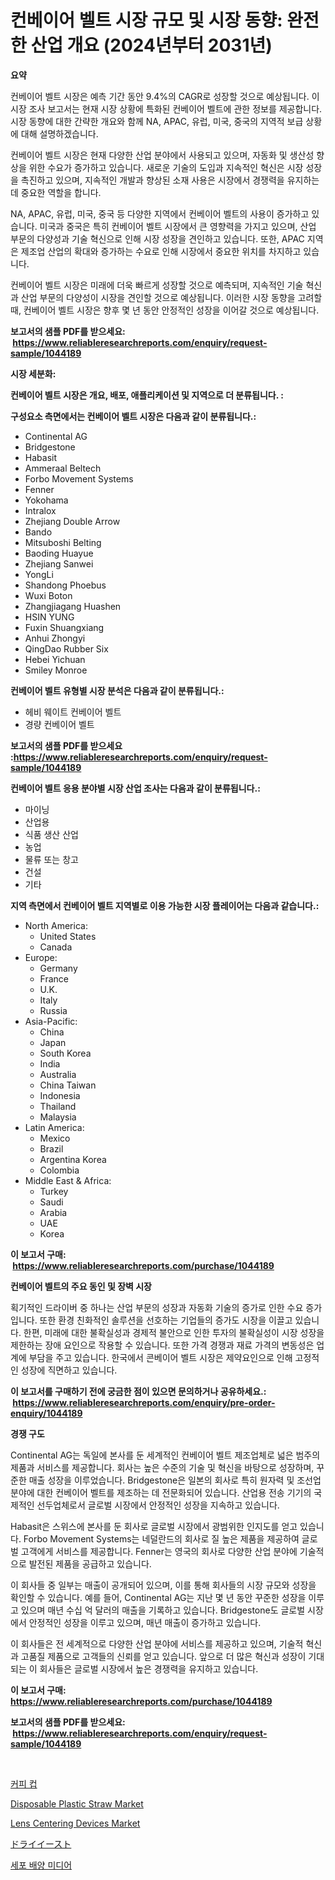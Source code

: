 <p><h1>컨베이어 벨트 시장 규모 및 시장 동향: 완전한 산업 개요 (2024년부터 2031년)</h1></p><p><strong>요약</strong></p>
<p><p>컨베이어 벨트 시장은 예측 기간 동안 9.4%의 CAGR로 성장할 것으로 예상됩니다. 이 시장 조사 보고서는 현재 시장 상황에 특화된 컨베이어 벨트에 관한 정보를 제공합니다. 시장 동향에 대한 간략한 개요와 함께 NA, APAC, 유럽, 미국, 중국의 지역적 보급 상황에 대해 설명하겠습니다.</p><p>컨베이어 벨트 시장은 현재 다양한 산업 분야에서 사용되고 있으며, 자동화 및 생산성 향상을 위한 수요가 증가하고 있습니다. 새로운 기술의 도입과 지속적인 혁신은 시장 성장을 촉진하고 있으며, 지속적인 개발과 향상된 소재 사용은 시장에서 경쟁력을 유지하는 데 중요한 역할을 합니다.</p><p>NA, APAC, 유럽, 미국, 중국 등 다양한 지역에서 컨베이어 벨트의 사용이 증가하고 있습니다. 미국과 중국은 특히 컨베이어 벨트 시장에서 큰 영향력을 가지고 있으며, 산업 부문의 다양성과 기술 혁신으로 인해 시장 성장을 견인하고 있습니다. 또한, APAC 지역은 제조업 산업의 확대와 증가하는 수요로 인해 시장에서 중요한 위치를 차지하고 있습니다.</p><p>컨베이어 벨트 시장은 미래에 더욱 빠르게 성장할 것으로 예측되며, 지속적인 기술 혁신과 산업 부문의 다양성이 시장을 견인할 것으로 예상됩니다. 이러한 시장 동향을 고려할 때, 컨베이어 벨트 시장은 향후 몇 년 동안 안정적인 성장을 이어갈 것으로 예상됩니다.</p></p>
<p><strong>보고서의 샘플 PDF를 받으세요: &nbsp;<a href="https://www.reliableresearchreports.com/enquiry/request-sample/1044189">https://www.reliableresearchreports.com/enquiry/request-sample/1044189</a></strong></p>
<p><strong>시장 세분화:</strong></p>
<p><strong> 컨베이어 벨트 시장은 개요, 배포, 애플리케이션 및 지역으로 더 분류됩니다. :</strong></p>
<p><strong>구성요소 측면에서는 컨베이어 벨트 시장은 다음과 같이 분류됩니다.:</strong></p>
<p><ul><li>Continental AG</li><li>Bridgestone</li><li>Habasit</li><li>Ammeraal Beltech</li><li>Forbo Movement Systems</li><li>Fenner</li><li>Yokohama</li><li>Intralox</li><li>Zhejiang Double Arrow</li><li>Bando</li><li>Mitsuboshi Belting</li><li>Baoding Huayue</li><li>Zhejiang Sanwei</li><li>YongLi</li><li>Shandong Phoebus</li><li>Wuxi Boton</li><li>Zhangjiagang Huashen</li><li>HSIN YUNG</li><li>Fuxin Shuangxiang</li><li>Anhui Zhongyi</li><li>QingDao Rubber Six</li><li>Hebei Yichuan</li><li>Smiley Monroe</li></ul></p>
<p><strong> 컨베이어 벨트 유형별 시장 분석은 다음과 같이 분류됩니다.:</strong></p>
<p><ul><li>헤비 웨이트 컨베이어 벨트</li><li>경량 컨베이어 벨트</li></ul></p>
<p><strong>보고서의 샘플 PDF를 받으세요 :<a href="https://www.reliableresearchreports.com/enquiry/request-sample/1044189">https://www.reliableresearchreports.com/enquiry/request-sample/1044189</a></strong></p>
<p><strong> 컨베이어 벨트 응용 분야별 시장 산업 조사는 다음과 같이 분류됩니다.:</strong></p>
<p><ul><li>마이닝</li><li>산업용</li><li>식품 생산 산업</li><li>농업</li><li>물류 또는 창고</li><li>건설</li><li>기타</li></ul></p>
<p><strong>지역 측면에서 컨베이어 벨트 지역별로 이용 가능한 시장 플레이어는 다음과 같습니다.:</strong></p>
<p><ul>
    <li>
        North America:
        <ul>
            <li>United States</li>
            <li>Canada</li>
        </ul>
    </li>
    <li>
        Europe:
        <ul>
            <li>Germany</li>
            <li>France</li>
            <li>U.K.</li>
            <li>Italy</li>
            <li>Russia</li>
        </ul>
    </li>
    <li>
        Asia-Pacific:
        <ul>
            <li>China</li>
            <li>Japan</li>
            <li>South Korea</li>
            <li>India</li>
            <li>Australia</li>
            <li>China Taiwan</li>
            <li>Indonesia</li>
            <li>Thailand</li>
            <li>Malaysia</li>
        </ul>
    </li>
    <li>
        Latin America:
        <ul>
            <li>Mexico</li>
            <li>Brazil</li>
            <li>Argentina Korea</li>
            <li>Colombia</li>
        </ul>
    </li>
    <li>
        Middle East & Africa:
        <ul>
            <li>Turkey</li>
            <li>Saudi</li>
            <li>Arabia</li>
            <li>UAE</li>
            <li>Korea</li>
        </ul>
    </li>
    </ul></p>
<p><strong>이 보고서 구매: &nbsp;<a href="https://www.reliableresearchreports.com/purchase/1044189">https://www.reliableresearchreports.com/purchase/1044189</a></strong></p>
<p><strong>컨베이어 벨트의 주요 동인 및 장벽 시장</strong></p>
<p><p>획기적인 드라이버 중 하나는 산업 부문의 성장과 자동화 기술의 증가로 인한 수요 증가입니다. 또한 환경 친화적인 솔루션을 선호하는 기업들의 증가도 시장을 이끌고 있습니다. 한편, 미래에 대한 불확실성과 경제적 불안으로 인한 투자의 불확실성이 시장 성장을 제한하는 장애 요인으로 작용할 수 있습니다. 또한 가격 경쟁과 재료 가격의 변동성은 업계에 부담을 주고 있습니다. 한국에서 콘베이어 벨트 시장은 제약요인으로 인해 고정적인 성장에 직면하고 있습니다.</p></p>
<p><strong>이 보고서를 구매하기 전에 궁금한 점이 있으면 문의하거나 공유하세요.: &nbsp;<a href="https://www.reliableresearchreports.com/enquiry/pre-order-enquiry/1044189">https://www.reliableresearchreports.com/enquiry/pre-order-enquiry/1044189</a></strong></p>
<p><strong>경쟁 구도</strong></p>
<p><p>Continental AG는 독일에 본사를 둔 세계적인 컨베이어 벨트 제조업체로 넓은 범주의 제품과 서비스를 제공합니다. 회사는 높은 수준의 기술 및 혁신을 바탕으로 성장하며, 꾸준한 매출 성장을 이루었습니다. Bridgestone은 일본의 회사로 특히 원자력 및 조선업 분야에 대한 컨베이어 벨트를 제조하는 데 전문화되어 있습니다. 산업용 전송 기기의 국제적인 선두업체로서 글로벌 시장에서 안정적인 성장을 지속하고 있습니다. </p><p>Habasit은 스위스에 본사를 둔 회사로 글로벌 시장에서 광범위한 인지도를 얻고 있습니다. Forbo Movement Systems는 네덜란드의 회사로 질 높은 제품을 제공하여 글로벌 고객에게 서비스를 제공합니다. Fenner는 영국의 회사로 다양한 산업 분야에 기술적으로 발전된 제품을 공급하고 있습니다. </p><p>이 회사들 중 일부는 매출이 공개되어 있으며, 이를 통해 회사들의 시장 규모와 성장을 확인할 수 있습니다. 예를 들어, Continental AG는 지난 몇 년 동안 꾸준한 성장을 이루고 있으며 매년 수십 억 달러의 매출을 기록하고 있습니다. Bridgestone도 글로벌 시장에서 안정적인 성장을 이루고 있으며, 매년 매출이 증가하고 있습니다. </p><p>이 회사들은 전 세계적으로 다양한 산업 분야에 서비스를 제공하고 있으며, 기술적 혁신과 고품질 제품으로 고객들의 신뢰를 얻고 있습니다. 앞으로 더 많은 혁신과 성장이 기대되는 이 회사들은 글로벌 시장에서 높은 경쟁력을 유지하고 있습니다.</p></p>
<p><strong>이 보고서 구매: &nbsp; <a href="https://www.reliableresearchreports.com/purchase/1044189">https://www.reliableresearchreports.com/purchase/1044189</a></strong></p>
<p><strong>보고서의 샘플 PDF를 받으세요: &nbsp;<a href="https://www.reliableresearchreports.com/enquiry/request-sample/1044189">https://www.reliableresearchreports.com/enquiry/request-sample/1044189</a></strong><strong></strong></p>
<p>&nbsp;</p>
<p><p><a href="https://github.com/vsoq0zknh59/Market-Research-Report-List-1/blob/main/6578437188603.md">커피 컵</a></p><p><a href="https://noble-drawer-34c.notion.site/Disposable-Plastic-Straw-Market-Analysis-Examines-its-Scope-on-Growth-Opportunities-and-Forecasted--1c4572e5bb604a069eaad3a7b0df4bf9">Disposable Plastic Straw Market</a></p><p><a href="https://issuu.com/reportprime-2/docs/lens-centering-devices-market-size-2030.pptx">Lens Centering Devices Market</a></p><p><a href="https://github.com/lababdou/Market-Research-Report-List-2/blob/main/7389269188697.md">ドライイースト</a></p><p><a href="https://github.com/jntpkh496620/Market-Research-Report-List-1/blob/main/2767107188602.md">세포 배양 미디어</a></p></p>